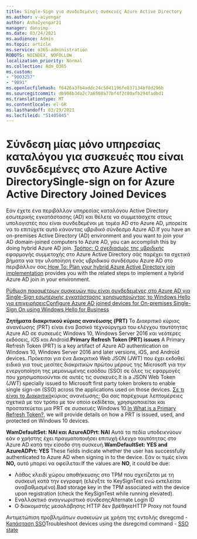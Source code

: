 ```yaml
---
title: Single-Sign για συνδεδεμένες συσκευές Azure Active Directory
ms.author: v-aiyengar
author: AshaIyengar21
manager: dansimp
ms.date: 03/24/2021
ms.audience: Admin
ms.topic: article
ms.service: o365-administration
ROBOTS: NOINDEX, NOFOLLOW
localization_priority: Normal
ms.collection: Adm_O365
ms.custom:
- "9003257"
- "9891"
ms.openlocfilehash: f6426a3fb4addc24c5041196fe837134bf0d296b
ms.sourcegitcommit: db908b3da2c7a6508a77bf4f2c80afb294fadbd1
ms.translationtype: MT
ms.contentlocale: el-GR
ms.lasthandoff: 03/29/2021
ms.locfileid: "51405045"
---
```

# <a name="single-sign-on-for-azure-active-directory-joined-devices"></a><span data-ttu-id="6e8fa-102">Σύνδεση μίας μόνο υπηρεσίας καταλόγου για συσκευές που είναι συνδεδεμένες στο Azure Active Directory</span><span class="sxs-lookup"><span data-stu-id="6e8fa-102">Single-sign on for Azure Active Directory Joined Devices</span></span>

<span data-ttu-id="6e8fa-103">Εάν έχετε ένα περιβάλλον υπηρεσίας καταλόγου Active Directory εσωτερικής εγκατάστασης (AD) και θέλετε να συμμετάσχετε στους υπολογιστές που είναι συνδεδεμένοι με τομέα AD στο Azure AD, μπορείτε να το επιτύχετε αυτό κάνοντας υβριδικό σύνδεσμο Azure AD.</span><span class="sxs-lookup"><span data-stu-id="6e8fa-103">If you have an on-premises Active Directory (AD) environment and you want to join your AD domain-joined computers to Azure AD, you can accomplish this by doing hybrid Azure AD join.</span></span> <span data-ttu-id="6e8fa-104">[Τρόπος: Ο σχεδιασμός της υβριδικής](https://docs.microsoft.com/azure/active-directory/devices/hybrid-azuread-join-plan) εφαρμογής συμμετοχής στο Azure Active Directory σάς παρέχει τα σχετικά βήματα για την υλοποίηση ενός υβριδικού συνδέσμου Azure AD στο περιβάλλον σας.</span><span class="sxs-lookup"><span data-stu-id="6e8fa-104">[How To: Plan your hybrid Azure Active Directory join implementation](https://docs.microsoft.com/azure/active-directory/devices/hybrid-azuread-join-plan) provides you with the related steps to implement a hybrid Azure AD join in your environment.</span></span>

[<span data-ttu-id="6e8fa-105">Ρύθμιση παραμέτρων συσκευών που είναι συνδεδεμένες στο Azure AD για Single-Sign εσωτερικής εγκατάστασης χρησιμοποιώντας το Windows Hello για επιχειρήσεις</span><span class="sxs-lookup"><span data-stu-id="6e8fa-105">Configure Azure AD joined devices for On-premises Single-Sign On using Windows Hello for Business</span></span>](https://docs.microsoft.com/azure/active-directory/devices/hybrid-azuread-join-plan) 

<span data-ttu-id="6e8fa-106">**Ζητήματα διακριτικού κύριας ανανέωσης (PRT)** Το Διακριτικό κύριας ανανέωσης (PRT) είναι ένα βασικό τεχνούργημα του ελέγχου ταυτότητας Azure AD σε συσκευές Windows 10, Windows Server 2016 και νεότερες εκδόσεις, iOS και Android.</span><span class="sxs-lookup"><span data-stu-id="6e8fa-106">**Primary Refresh Token (PRT) issues** A Primary Refresh Token (PRT) is a key artifact of Azure AD authentication on Windows 10, Windows Server 2016 and later versions, iOS, and Android devices.</span></span> <span data-ttu-id="6e8fa-107">Πρόκειται για ένα Διακριτικό Web JSON (JWT) που έχει εκδοθεί ειδικά για τους μεσίτες διακριτικών πρώτου μέρους της Microsoft για την ενεργοποίηση της μεμονωμένης εισόδου (SSO) σε όλες τις εφαρμογές που χρησιμοποιούνται σε αυτές τις συσκευές.</span><span class="sxs-lookup"><span data-stu-id="6e8fa-107">It is a JSON Web Token (JWT) specially issued to Microsoft first party token brokers to enable single sign-on (SSO) across the applications used on those devices.</span></span> <span data-ttu-id="6e8fa-108">[Σε τι είναι το Διακριτικό](https://docs.microsoft.com/azure/active-directory/devices/concept-primary-refresh-token)κύριας ανανέωσης; Θα σας παρέχουμε λεπτομέρειες σχετικά με τον τρόπο με τον οποίο εκδίδεται, χρησιμοποιείται και προστατεύεται μια PRT σε συσκευές Windows 10.</span><span class="sxs-lookup"><span data-stu-id="6e8fa-108">[In What is a Primary Refresh Token?](https://docs.microsoft.com/azure/active-directory/devices/concept-primary-refresh-token), we will provide details on how a PRT is issued, used, and protected on Windows 10 devices.</span></span>

<span data-ttu-id="6e8fa-109">**WamDefaultSet: ΝΑΙ και AzureADPrt: ΝΑΙ** Αυτά τα πεδία υποδεικνύουν εάν ο χρήστης έχει πραγματοποιήσει επιτυχή έλεγχο ταυτότητας στο Azure AD κατά την είσοδο στη συσκευή.</span><span class="sxs-lookup"><span data-stu-id="6e8fa-109">**WamDefaultSet: YES and AzureADPrt: YES** These fields indicate whether the user has successfully authenticated to Azure AD when signing in to the device.</span></span> <span data-ttu-id="6e8fa-110">Εάν οι τιμές είναι **NO,** αυτό μπορεί να οφείλεται:</span><span class="sxs-lookup"><span data-stu-id="6e8fa-110">If the values are **NO**, it could be due:</span></span>

- <span data-ttu-id="6e8fa-111">Λάθος κλειδί χώρου αποθήκευσης στο TPM που σχετίζεται με τη συσκευή κατά την εγγραφή (ελέγξτε το KeySignTest ενώ εκτελείται αναβαθμισμένο).</span><span class="sxs-lookup"><span data-stu-id="6e8fa-111">Bad storage key in the TPM associated with the device upon registration (check the KeySignTest while running elevated).</span></span>
- <span data-ttu-id="6e8fa-112">Εναλλακτικό αναγνωριστικό σύνδεσης</span><span class="sxs-lookup"><span data-stu-id="6e8fa-112">Alternate Login ID</span></span>
- <span data-ttu-id="6e8fa-113">Ο διακομιστής μεσολάβησης HTTP δεν βρέθηκε</span><span class="sxs-lookup"><span data-stu-id="6e8fa-113">HTTP Proxy not found</span></span>

<span data-ttu-id="6e8fa-114">Αντιμετώπιση προβλημάτων συσκευών με χρήση της εντολής dsregcmd - [Κατάσταση SSO](https://docs.microsoft.com/azure/active-directory/devices/troubleshoot-device-dsregcmd#sso-state)</span><span class="sxs-lookup"><span data-stu-id="6e8fa-114">Troubleshoot devices using the dsregcmd command - [SSO state](https://docs.microsoft.com/azure/active-directory/devices/troubleshoot-device-dsregcmd#sso-state)</span></span>
